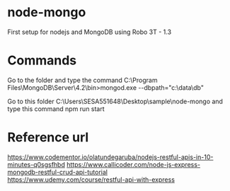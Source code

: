 # node-mongo
First setup for nodejs and MongoDB using Robo 3T - 1.3


# Commands
Go to the folder and type the command
C:\Program Files\MongoDB\Server\4.2\bin>mongod.exe --dbpath="c:\data\db"

Go to this folder
C:\Users\SESA551648\Desktop\sample\node-mongo and type this command npm run start

# Reference url
https://www.codementor.io/olatundegaruba/nodejs-restful-apis-in-10-minutes-q0sgsfhbd
https://www.callicoder.com/node-js-express-mongodb-restful-crud-api-tutorial    
https://www.udemy.com/course/restful-api-with-express
